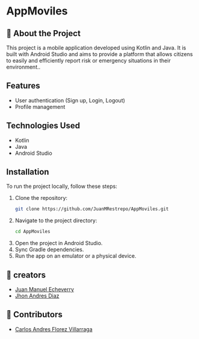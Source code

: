 # AppMoviles

## 📱 About the Project
This project is a mobile application developed using Kotlin and Java. It is built with Android Studio and aims to provide a platform that allows citizens to easily and efficiently report risk or emergency situations in their environment..

## Features
- User authentication (Sign up, Login, Logout)
- Profile management

## Technologies Used
- Kotlin
- Java
- Android Studio

## Installation
To run the project locally, follow these steps:

1. Clone the repository:
   ```sh
   git clone https://github.com/JuanMRestrepo/AppMoviles.git
   ```
2. Navigate to the project directory:
   ```sh
   cd AppMoviles
   ```
3. Open the project in Android Studio.
4. Sync Gradle dependencies.
5. Run the app on an emulator or a physical device.

## 👥 creators
- [Juan Manuel Echeverry](https://github.com/JuanMRestrepo)
- [Jhon Andres Diaz](https://github.com/JhonAndresDiaz)

## 👥 Contributors
- [Carlos Andres Florez Villarraga]()



